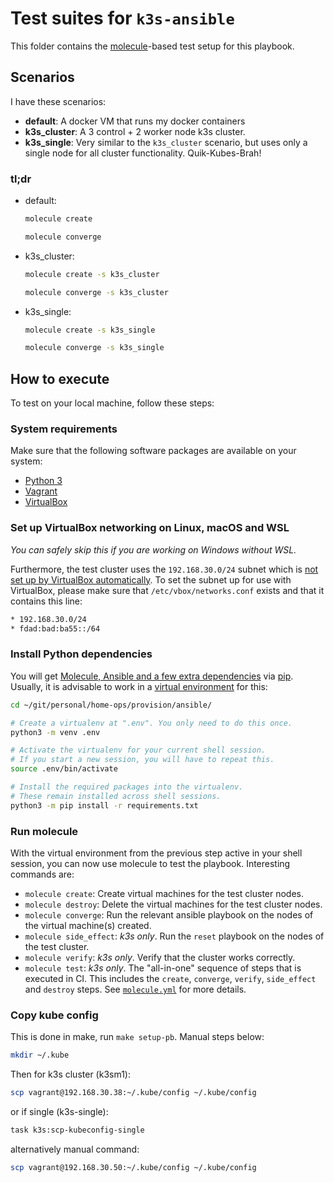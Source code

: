 # Test suites for `k3s-ansible`

This folder contains the [molecule](https://molecule.rtfd.io/)-based test setup for this playbook.

## Scenarios

I have these scenarios:

- **default**:
  A docker VM that runs my docker containers
- **k3s_cluster**:
  A 3 control + 2 worker node k3s cluster.
- **k3s_single**:
  Very similar to the `k3s_cluster` scenario, but uses only a single node for all cluster functionality. Quik-Kubes-Brah!

### tl;dr

- default:

  ```bash
  molecule create
  ```

  ```bash
  molecule converge
  ```

- k3s_cluster:

  ```bash
  molecule create -s k3s_cluster
  ```

  ```bash
  molecule converge -s k3s_cluster
  ```

- k3s_single:

  ```bash
  molecule create -s k3s_single
  ```

  ```bash
  molecule converge -s k3s_single
  ```

## How to execute

To test on your local machine, follow these steps:

### System requirements

Make sure that the following software packages are available on your system:

- [Python 3](https://www.python.org/downloads)
- [Vagrant](https://www.vagrantup.com/downloads)
- [VirtualBox](https://www.virtualbox.org/wiki/Downloads)

### Set up VirtualBox networking on Linux, macOS and WSL

*You can safely skip this if you are working on Windows without WSL.*

Furthermore, the test cluster uses the `192.168.30.0/24` subnet which is [not set up by VirtualBox automatically](https://www.virtualbox.org/manual/ch06.html#network_hostonly).
To set the subnet up for use with VirtualBox, please make sure that `/etc/vbox/networks.conf` exists and that it contains this line:

```bash
* 192.168.30.0/24
* fdad:bad:ba55::/64
```

### Install Python dependencies

You will get [Molecule, Ansible and a few extra dependencies](../requirements.txt) via [pip](https://pip.pypa.io/).
Usually, it is advisable to work in a [virtual environment](https://docs.python.org/3/tutorial/venv.html) for this:

```bash
cd ~/git/personal/home-ops/provision/ansible/

# Create a virtualenv at ".env". You only need to do this once.
python3 -m venv .env

# Activate the virtualenv for your current shell session.
# If you start a new session, you will have to repeat this.
source .env/bin/activate

# Install the required packages into the virtualenv.
# These remain installed across shell sessions.
python3 -m pip install -r requirements.txt
```

### Run molecule

With the virtual environment from the previous step active in your shell session, you can now use molecule to test the playbook.
Interesting commands are:

- `molecule create`: Create virtual machines for the test cluster nodes.
- `molecule destroy`: Delete the virtual machines for the test cluster nodes.
- `molecule converge`: Run the relevant ansible playbook on the nodes of the virtual machine(s) created.
- `molecule side_effect`: *k3s only*. Run the `reset` playbook on the nodes of the test cluster.
- `molecule verify`: *k3s only*. Verify that the cluster works correctly.
- `molecule test`: *k3s only*. The "all-in-one" sequence of steps that is executed in CI.
  This includes the `create`, `converge`, `verify`, `side_effect` and `destroy` steps.
  See [`molecule.yml`](default/molecule.yml) for more details.

### Copy kube config

This is done in make, run `make setup-pb`. Manual steps below:

```bash
mkdir ~/.kube
```

Then for k3s cluster (k3sm1):

```bash
scp vagrant@192.168.30.38:~/.kube/config ~/.kube/config
```

or if single (k3s-single):

```bash
task k3s:scp-kubeconfig-single
```

alternatively manual command:

```bash
scp vagrant@192.168.30.50:~/.kube/config ~/.kube/config
```
